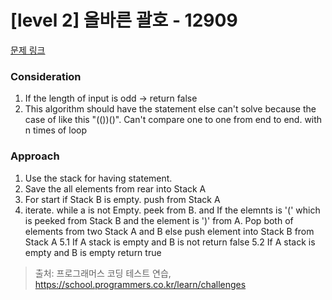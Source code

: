 # [level 2] 올바른 괄호 - 12909 

[문제 링크](https://school.programmers.co.kr/learn/courses/30/lessons/12909) 

### Consideration
1. If the length of input is odd -> return false
2. This algorithm should have the statement else can't solve because the case of like this "(())()". Can't compare one to one from end to end. with n times of loop


### Approach
1. Use the stack for having statement.
2. Save the all elements from rear into Stack A
3. For start if Stack B is empty. push from Stack A
4. iterate. while a is not Empty. peek from B. and If the elemnts is '(' which is peeked from Stack B and the element is ')' from A. Pop both of elements from two Stack A and B else push element into Stack B from Stack A
5.1 If A stack is empty and B is not return false
5.2 If A stack is empty and B is empty return true



> 출처: 프로그래머스 코딩 테스트 연습, https://school.programmers.co.kr/learn/challenges
